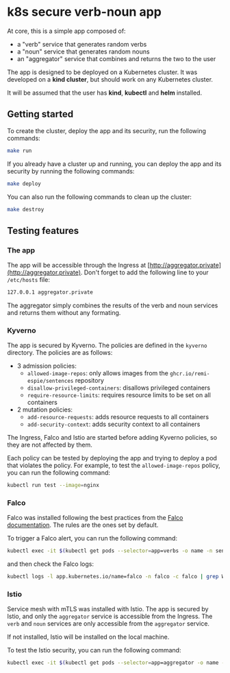 # k8s secure verb-noun app

At core, this is a simple app composed of:
- a "verb" service that generates random verbs
- a "noun" service that generates random nouns
- an "aggregator" service that combines and returns the two to the user

The app is designed to be deployed on a Kubernetes cluster. It was developed on a **kind cluster**, but should work on any Kubernetes cluster.

It will be assumed that the user has **kind**, **kubectl** and **helm** installed.

## Getting started

To create the cluster, deploy the app and its security, run the following commands:

```bash
make run
```

If you already have a cluster up and running, you can deploy the app and its security by running the following commands:

```bash
make deploy
```

You can also run the following commands to clean up the cluster:

```bash
make destroy
```

## Testing features

### The app

The app will be accessible through the Ingress at [http://aggregator.private](http://aggregator.private). Don't forget to add the following line to your `/etc/hosts` file:

```bash
127.0.0.1 aggregator.private
```

The aggregator simply combines the results of the verb and noun services and returns them without any formating.

### Kyverno

The app is secured by Kyverno. The policies are defined in the `kyverno` directory. The policies are as follows:
- 3 admission policies:
  - `allowed-image-repos`: only allows images from the `ghcr.io/remi-espie/sentences` repository
  - `disallow-privileged-containers`: disallows privileged containers
  - `require-resource-limits`: requires resource limits to be set on all containers
- 2 mutation policies:
  - `add-resource-requests`: adds resource requests to all containers
  - `add-security-context`: adds security context to all containers

The Ingress, Falco and Istio are started before adding Kyverno policies, so they are not affected by them.

Each policy can be tested by deploying the app and trying to deploy a pod that violates the policy. For example, to test the `allowed-image-repos` policy, you can run the following command:

```bash
kubectl run test --image=nginx
```

### Falco

Falco was installed following the best practices from the [Falco documentation](https://falco.org/docs/getting-started/falco-kubernetes-quickstart/). The rules are the ones set by default.

To trigger a Falco alert, you can run the following command:

```bash
kubectl exec -it $(kubectl get pods --selector=app=verbs -o name -n sentence) -n sentence -- cat /etc/shadow
```
 and then check the Falco logs:
```bash
kubectl logs -l app.kubernetes.io/name=falco -n falco -c falco | grep Warning
```

### Istio

Service mesh with mTLS was installed with Istio. The app is secured by Istio, and only the `aggregator` service is accessible from the Ingress. The `verb` and `noun` services are only accessible from the `aggregator` service.

If not installed, Istio will be installed on the local machine.

To test the Istio security, you can run the following command:

```bash
kubectl exec -it $(kubectl get pods --selector=app=aggregator -o name -n sentence) -n sentence -- curl -v http://verb:8081
```

